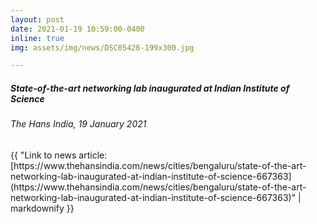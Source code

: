 ```yaml
---
layout: post
date: 2021-01-19 10:59:00-0400
inline: true
img: assets/img/news/DSC05426-199x300.jpg

---
```



##### State-of-the-art networking lab inaugurated at Indian Institute of Science
###### The Hans India, 19 January 2021
<div>{{ "Link to news article: [https://www.thehansindia.com/news/cities/bengaluru/state-of-the-art-networking-lab-inaugurated-at-indian-institute-of-science-667363](https://www.thehansindia.com/news/cities/bengaluru/state-of-the-art-networking-lab-inaugurated-at-indian-institute-of-science-667363)" | markdownify }}</div>